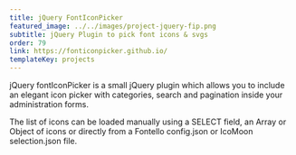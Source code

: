 ```yaml
---
title: jQuery FontIconPicker
featured_image: ../../images/project-jquery-fip.png
subtitle: jQuery Plugin to pick font icons & svgs
order: 79
link: https://fonticonpicker.github.io/
templateKey: projects
---
```


jQuery fontIconPicker is a small jQuery plugin which allows you to include an elegant icon picker with categories, search and pagination inside your administration forms.

The list of icons can be loaded manually using a SELECT field, an Array or Object of icons or directly from a Fontello config.json or IcoMoon selection.json file.
